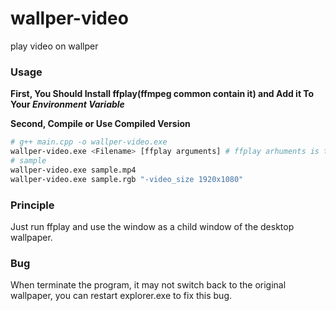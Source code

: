 # wallper-video
 play video on wallper

### Usage

**First, You Should Install ffplay(ffmpeg common contain it) and Add it To Your *Environment Variable***

**Second, Compile or Use Compiled Version**

```sh
# g++ main.cpp -o wallper-video.exe
wallper-video.exe <Filename> [ffplay arguments] # ffplay arhuments is the ffplay argument, you can use it to specify video size like 1920x1080.
# sample
wallper-video.exe sample.mp4
wallper-video.exe sample.rgb "-video_size 1920x1080"
```

### Principle
Just run ffplay and use the window as a child window of the desktop wallpaper.

### Bug
When terminate the program, it may not switch back to the original wallpaper, you can restart explorer.exe to fix this bug.